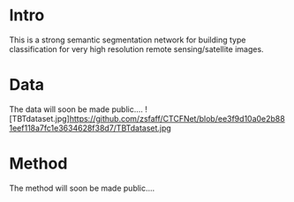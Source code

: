 # Intro

This is a strong semantic segmentation network for building type classification for very high resolution remote sensing/satellite images.

# Data

The data will soon be made public....
![TBTdataset.jpg]https://github.com/zsfaff/CTCFNet/blob/ee3f9d10a0e2b881eef118a7fc1e3634628f38d7/TBTdataset.jpg

# Method

The method will soon be made public....

